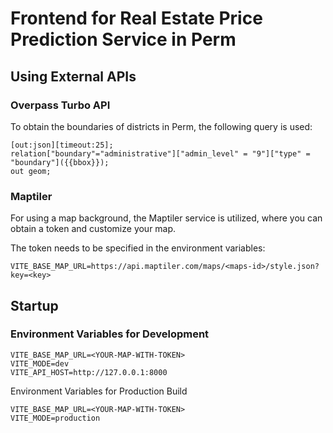# Frontend for Real Estate Price Prediction Service in Perm

## Using External APIs

### Overpass Turbo API

To obtain the boundaries of districts in Perm, the following query is used:
```overpass-turbo
[out:json][timeout:25];
relation["boundary"="administrative"]["admin_level" = "9"]["type" = "boundary"]({{bbox}});
out geom;
```

### Maptiler

For using a map background, the Maptiler service is utilized, where you can obtain a token and customize your map.

The token needs to be specified in the environment variables:
```env
VITE_BASE_MAP_URL=https://api.maptiler.com/maps/<maps-id>/style.json?key=<key>
```

## Startup

### Environment Variables for Development

```env
VITE_BASE_MAP_URL=<YOUR-MAP-WITH-TOKEN>
VITE_MODE=dev
VITE_API_HOST=http://127.0.0.1:8000
```

Environment Variables for Production Build

```env
VITE_BASE_MAP_URL=<YOUR-MAP-WITH-TOKEN>
VITE_MODE=production
```
